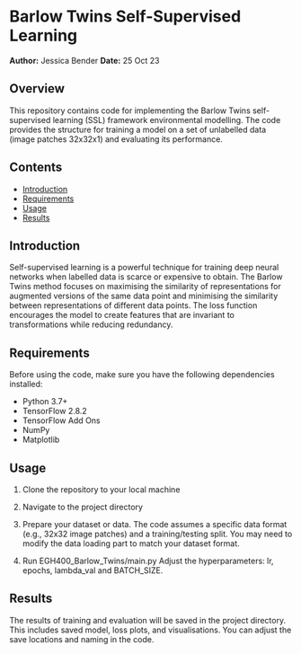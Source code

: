 # Barlow Twins Self-Supervised Learning

**Author:** Jessica Bender
**Date:** 25 Oct 23

## Overview

This repository contains code for implementing the Barlow Twins self-supervised learning (SSL) framework environmental modelling. The code provides the structure for training a model on a set of unlabelled data (image patches 32x32x1) and evaluating its performance.

## Contents

- [Introduction](#introduction)
- [Requirements](#requirements)
- [Usage](#usage)
- [Results](#results)

## Introduction

Self-supervised learning is a powerful technique for training deep neural networks when labelled data is scarce or expensive to obtain. The Barlow Twins method focuses on maximising the similarity of representations for augmented versions of the same data point and minimising the similarity between representations of different data points. The loss function encourages the model to create features that are invariant to transformations while reducing redundancy.

## Requirements

Before using the code, make sure you have the following dependencies installed:

- Python 3.7+
- TensorFlow 2.8.2
- TensorFlow Add Ons
- NumPy
- Matplotlib

## Usage

1. Clone the repository to your local machine

2. Navigate to the project directory

3. Prepare your dataset or data. The code assumes a specific data format (e.g., 32x32 image patches) and a training/testing split. You may need to modify the data loading part to match your dataset format.

4. Run EGH400_Barlow_Twins/main.py
Adjust the hyperparameters: lr, epochs, lambda_val and BATCH_SIZE.

## Results

The results of training and evaluation will be saved in the project directory. This includes saved model, loss plots, and visualisations. You can adjust the save locations and naming in the code.
